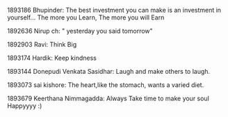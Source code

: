 1893186 Bhupinder: The best investment you can make is an investment in yourself... The more you Learn, The more you will Earn


1892636 Nirup ch: " yesterday you said  tomorrow"


1892903 Ravi: Think Big

1893174 Hardik: Keep kindness

1893144 Donepudi Venkata Sasidhar: Laugh and make others to laugh.

1893073 sai kishore: The heart,like the stomach, wants a varied diet.

1893679 Keerthana Nimmagadda: Always Take time to make your soul Happyyyy :)


